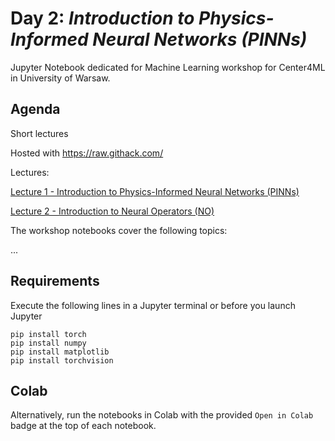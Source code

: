 # Day 2: *Introduction to Physics-Informed Neural Networks (PINNs)*

Jupyter Notebook dedicated for Machine Learning workshop for Center4ML in University of Warsaw.

## Agenda

Short lectures

Hosted with https://raw.githack.com/

Lectures:

<!-- Use this URL for development -->
[Lecture 1 - Introduction to Physics-Informed Neural Networks (PINNs)](https://raw.githack.com/center4ml/Workshops/blob/2023_2/lectures/pages/pinn.html)

[Lecture 2 - Introduction to Neural Operators (NO)](https://raw.githack.com/center4ml/Workshops/2023_2/lectures/pages/no.html)


<!-- Use this URL in production
[Lecture 1](https://rawcdn.githack.com/ggruszczynski/gpu_colab/c63333b560d9a39271d629a4853d818d10af8be2/lectures/gpu_lecture1.html#1) -->


The workshop notebooks cover the following topics:

...

## Requirements

Execute the following lines in a Jupyter terminal or before you launch Jupyter

```{bash}
pip install torch
pip install numpy
pip install matplotlib
pip install torchvision
```

## Colab

Alternatively, run the notebooks in Colab with the provided `Open in Colab` badge at the top of each notebook.
